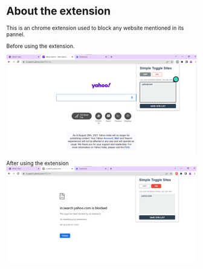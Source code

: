 # About the extension
This is an chrome extension used to block any website mentioned in its pannel.

Before using the extension.

![](images/img1.png)

After using the extension
![](images/img2.png)
